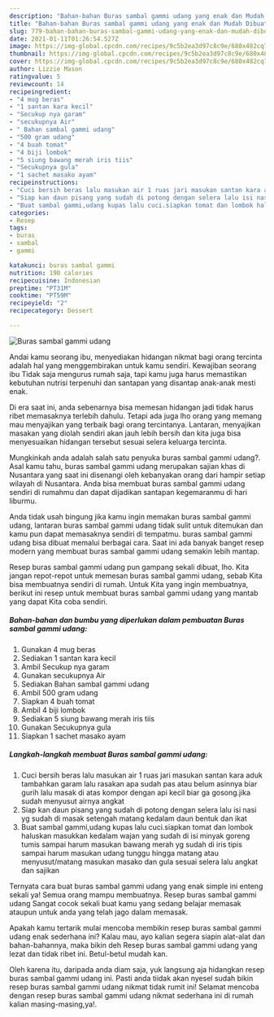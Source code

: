 ```yaml
---
description: "Bahan-bahan Buras sambal gammi udang yang enak dan Mudah Dibuat"
title: "Bahan-bahan Buras sambal gammi udang yang enak dan Mudah Dibuat"
slug: 779-bahan-bahan-buras-sambal-gammi-udang-yang-enak-dan-mudah-dibuat
date: 2021-01-11T01:26:54.527Z
image: https://img-global.cpcdn.com/recipes/9c5b2ea3d97c8c9e/680x482cq70/buras-sambal-gammi-udang-foto-resep-utama.jpg
thumbnail: https://img-global.cpcdn.com/recipes/9c5b2ea3d97c8c9e/680x482cq70/buras-sambal-gammi-udang-foto-resep-utama.jpg
cover: https://img-global.cpcdn.com/recipes/9c5b2ea3d97c8c9e/680x482cq70/buras-sambal-gammi-udang-foto-resep-utama.jpg
author: Lizzie Mason
ratingvalue: 5
reviewcount: 14
recipeingredient:
- "4 mug beras"
- "1 santan kara kecil"
- "Secukup nya garam"
- "secukupnya Air"
- " Bahan sambal gammi udang"
- "500 gram udang"
- "4 buah tomat"
- "4 biji lombok"
- "5 siung bawang merah iris tiis"
- "Secukupnya gula"
- "1 sachet masako ayam"
recipeinstructions:
- "Cuci bersih beras lalu masukan air 1 ruas jari masukan santan kara aduk tambahkan garam lalu rasakan apa sudah pas atau belum asinnya biar gurih lalu masak di atas kompor dengan api kecil biar ga gosong.jika sudah menyusut airnya angkat"
- "Siap kan daun pisang yang sudah di potong dengan selera lalu isi nasi yg sudah di masak setengah matang kedalam daun bentuk dan ikat"
- "Buat sambal gammi,udang kupas lalu cuci.siapkan tomat dan lombok haluskan masukkan kedalam wajan yang sudah di isi minyak goreng tumis sampai harum masukan bawang merah yg sudah di iris tipis sampai harum masukan udang tunggu hingga matang atau menyusut/matang masukan masako dan gula sesuai selera lalu angkat dan sajikan"
categories:
- Resep
tags:
- buras
- sambal
- gammi

katakunci: buras sambal gammi 
nutrition: 190 calories
recipecuisine: Indonesian
preptime: "PT31M"
cooktime: "PT59M"
recipeyield: "2"
recipecategory: Dessert

---
```



![Buras sambal gammi udang](https://img-global.cpcdn.com/recipes/9c5b2ea3d97c8c9e/680x482cq70/buras-sambal-gammi-udang-foto-resep-utama.jpg)

Andai kamu seorang ibu, menyediakan hidangan nikmat bagi orang tercinta adalah hal yang menggembirakan untuk kamu sendiri. Kewajiban seorang ibu Tidak saja mengurus rumah saja, tapi kamu juga harus memastikan kebutuhan nutrisi terpenuhi dan santapan yang disantap anak-anak mesti enak.

Di era  saat ini, anda sebenarnya bisa memesan hidangan jadi tidak harus ribet memasaknya terlebih dahulu. Tetapi ada juga lho orang yang memang mau menyajikan yang terbaik bagi orang tercintanya. Lantaran, menyajikan masakan yang diolah sendiri akan jauh lebih bersih dan kita juga bisa menyesuaikan hidangan tersebut sesuai selera keluarga tercinta. 



Mungkinkah anda adalah salah satu penyuka buras sambal gammi udang?. Asal kamu tahu, buras sambal gammi udang merupakan sajian khas di Nusantara yang saat ini disenangi oleh kebanyakan orang dari hampir setiap wilayah di Nusantara. Anda bisa membuat buras sambal gammi udang sendiri di rumahmu dan dapat dijadikan santapan kegemaranmu di hari liburmu.

Anda tidak usah bingung jika kamu ingin memakan buras sambal gammi udang, lantaran buras sambal gammi udang tidak sulit untuk ditemukan dan kamu pun dapat memasaknya sendiri di tempatmu. buras sambal gammi udang bisa dibuat memalui berbagai cara. Saat ini ada banyak banget resep modern yang membuat buras sambal gammi udang semakin lebih mantap.

Resep buras sambal gammi udang pun gampang sekali dibuat, lho. Kita jangan repot-repot untuk memesan buras sambal gammi udang, sebab Kita bisa membuatnya sendiri di rumah. Untuk Kita yang ingin membuatnya, berikut ini resep untuk membuat buras sambal gammi udang yang mantab yang dapat Kita coba sendiri.

<!--inarticleads1-->

##### Bahan-bahan dan bumbu yang diperlukan dalam pembuatan Buras sambal gammi udang:

1. Gunakan 4 mug beras
1. Sediakan 1 santan kara kecil
1. Ambil Secukup nya garam
1. Gunakan secukupnya Air
1. Sediakan  Bahan sambal gammi udang
1. Ambil 500 gram udang
1. Siapkan 4 buah tomat
1. Ambil 4 biji lombok
1. Sediakan 5 siung bawang merah iris tiis
1. Gunakan Secukupnya gula
1. Siapkan 1 sachet masako ayam




<!--inarticleads2-->

##### Langkah-langkah membuat Buras sambal gammi udang:

1. Cuci bersih beras lalu masukan air 1 ruas jari masukan santan kara aduk tambahkan garam lalu rasakan apa sudah pas atau belum asinnya biar gurih lalu masak di atas kompor dengan api kecil biar ga gosong.jika sudah menyusut airnya angkat
1. Siap kan daun pisang yang sudah di potong dengan selera lalu isi nasi yg sudah di masak setengah matang kedalam daun bentuk dan ikat
1. Buat sambal gammi,udang kupas lalu cuci.siapkan tomat dan lombok haluskan masukkan kedalam wajan yang sudah di isi minyak goreng tumis sampai harum masukan bawang merah yg sudah di iris tipis sampai harum masukan udang tunggu hingga matang atau menyusut/matang masukan masako dan gula sesuai selera lalu angkat dan sajikan




Ternyata cara buat buras sambal gammi udang yang enak simple ini enteng sekali ya! Semua orang mampu membuatnya. Resep buras sambal gammi udang Sangat cocok sekali buat kamu yang sedang belajar memasak ataupun untuk anda yang telah jago dalam memasak.

Apakah kamu tertarik mulai mencoba membikin resep buras sambal gammi udang enak sederhana ini? Kalau mau, ayo kalian segera siapin alat-alat dan bahan-bahannya, maka bikin deh Resep buras sambal gammi udang yang lezat dan tidak ribet ini. Betul-betul mudah kan. 

Oleh karena itu, daripada anda diam saja, yuk langsung aja hidangkan resep buras sambal gammi udang ini. Pasti anda tiidak akan nyesel sudah bikin resep buras sambal gammi udang nikmat tidak rumit ini! Selamat mencoba dengan resep buras sambal gammi udang nikmat sederhana ini di rumah kalian masing-masing,ya!.

